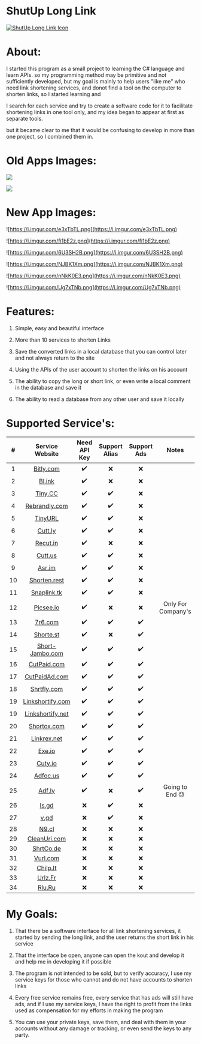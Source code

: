 ShutUp Long Link
=============

[![ShutUp Long Link Icon](https://i.imgur.com/W5ZXM3z.png "ShutUp Long Link Icon")](https://i.imgur.com/W5ZXM3z.png "ShutUp Long Link Icon")



About:
=============

I started this program as a small project to learning  the C# language and learn APIs.
so my programming method may be primitive and not sufficiently developed, 
but my goal is mainly to help users "like me" who need link shortening services, 
and donot find a tool on the computer to shorten links, so I started learning and 

I search for each service and try to create a software code for it to facilitate shortening links in one tool only, and my idea began to appear at first as separate tools.

but it became clear to me that it would be confusing to develop in more than one project, so I combined them in.

Old Apps Images:
=============

[![](https://i.imgur.com/l2EIhCK.png)](https://i.imgur.com/l2EIhCK.png)

[![](https://i.imgur.com/xe39mn2.png)](https://i.imgur.com/xe39mn2.png)

New App Images:
=============

![https://i.imgur.com/e3xTbTL.png](https://i.imgur.com/e3xTbTL.png)

![https://i.imgur.com/fi1bE2z.png](https://i.imgur.com/fi1bE2z.png)

![https://i.imgur.com/6U3SH2B.png](https://i.imgur.com/6U3SH2B.png)

![https://i.imgur.com/NJBK1Xm.png](https://i.imgur.com/NJBK1Xm.png)

![https://i.imgur.com/nNkK0E3.png](https://i.imgur.com/nNkK0E3.png)


![https://i.imgur.com/Ug7xTNb.png](https://i.imgur.com/Ug7xTNb.png)



Features:
=============
1. Simple, easy and beautiful interface

2. More than 10 services to shorten Links

3. Save the converted links in a local database that you can control later and not always return to the site

4. Using the APIs of the user account to shorten the links on his account

5. The ability to copy the long or short link, or even write a local comment in the database and save it

6. The ability to read a database from any other user and save it locally

Supported Service's:
=============

| # | Service Website |Need API Key |Support Alias|Support Ads|Notes|
|:--------:|:----------:|:--------:|:-------:|:-------:|:-------:|
| 1 | [Bitly.com](https://bitly.com) |        ✔️     | ❌ |❌||
| 2 | [Bl.ink](https://www.bl.ink) |✔️| ❌ |❌||
| 3 | [Tiny.CC](https://tiny.cc) | ✔️| ✔️ |❌||
| 4 | [Rebrandly.com](https://www.rebrandly.com) | ✔️|✔️|❌||
| 5 | [TinyURL](https://tinyurl.com) | ✔️|✔️|❌||
| 6 | [Cutt.ly](https://cutt.ly) | ✔️|✔️|❌||
| 7 | [Recut.in](https://recut.in) | ✔️|❌|❌||
| 8 | [Cutt.us](https://cutt.us) | ✔️|✔️|❌||
| 9 | [Asr.im](https://asr.im) | ✔️|✔️|❌||
| 10 |[Shorten.rest](https://www.shorten.rest) | ✔️|✔️|❌||
| 11 |[Snaplink.tk](https://snaplink.tk) | ✔️|✔️|❌||
| 12 |[Picsee.io](https://picsee.io/en) | ✔️|❌|❌|Only For Company's |
| 13 |[7r6.com](https://7r6.com) | ✔️|✔️|✔️||
| 14 |[Shorte.st](https://shorte.st) | ✔️|❌|✔️||
| 15 |[Short-Jambo.com](https://short-jambo.com) | ✔️|✔️|✔️||
| 16 |[CutPaid.com](https://cutpaid.com) | ✔️|✔️|✔️||
| 17 |[CutPaidAd.com](https://cutpaidad.com) | ✔️|✔️|✔️||
| 18 |[Shrtfly.com](https://shrtfly.com) | ✔️|✔️|✔️||
| 19 |[Linkshortify.com](https://linkshortify.com) | ✔️|✔️|✔️||
| 19 |[Linkshortify.net](https://linkshortify.net) | ✔️|✔️|✔️||
| 20 |[Shortox.com](https://shortox.com) | ✔️|✔️|✔️||
| 21 |[Linkrex.net](https://linkrex.net) | ✔️|✔️|✔️||
| 22 |[Exe.io](https://exe.io) | ✔️|✔️|✔️||
| 23 |[Cuty.io](https://cuty.io) | ✔️|✔️|✔️||
| 24 |[Adfoc.us](https://adfoc.us) | ✔️|✔️|✔️||
| 25 |[Adf.ly](https://adf.ly) | ✔️|❌|✔️|Going to End 😓|
| 26 |[Is.gd](https://is.gd) |❌|✔️|❌||
| 27 |[v.gd](https://v.gd) |❌|✔️|❌||
| 28 |[N9.cl](https://n9.cl/en) |❌|❌|❌||
| 29 |[CleanUri.com](https://cleanuri.com) |❌|❌|❌||
| 30 |[ShrtCo.de](https://shrtco.de) |❌|❌|❌||
| 31 |[Vurl.com](https://vurl.com) |❌|❌|❌||
| 32 |[Chilp.It](http://chilp.it) |❌|❌|❌||
| 33 |[Urlz.Fr](https://urlz.fr) |❌|❌|❌||
| 34 |[Rlu.Ru](http://rlu.ru) |❌|❌|❌||

My Goals:
=============

1. That there be a software interface for all link shortening services, it started by sending the long link, and the user returns the short link in his service

2. That the interface be open, anyone can open the kout and develop it and help me in developing it if possible

4. The program is not intended to be sold, but to verify accuracy, I use my service keys for those who cannot and do not have accounts to shorten links

5. Every free service remains free, every service that has ads will still have ads, and if I use my service keys, I have the right to profit from the links used as compensation for my efforts in making the program

6. You can use your private keys, save them, and deal with them in your accounts without any damage or tracking, or even send the keys to any party.
